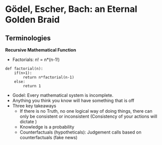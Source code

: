 # Gödel, Escher, Bach: an Eternal Golden Braid

## Terminologies

__Recursive Mathematical Function__
- Factorials: n! = n*(n-1!) 

```
def factorial(n):
    if(n>1):
        return n*factorial(n-1)
    else:
        return 1
```
- Godel: Every mathematical system is incomplete. 
- Anything you think you know will have something that is off
- Three key takeaways
    - If there is no Truth, no one logical way of doing things, there can only be consistent or inconsistent (Consistency of your actions will dictate )
    - Knowledge is a probability
    - Counterfactuals (hypotheticals): Judgement calls based on counterfactuals (fake news)
